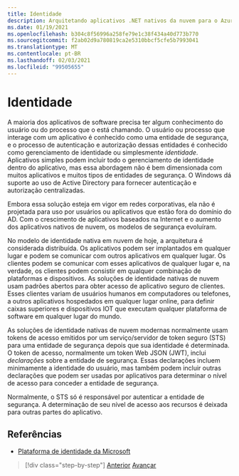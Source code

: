```yaml
---
title: Identidade
description: Arquitetando aplicativos .NET nativos da nuvem para o Azure | Identidade
ms.date: 01/19/2021
ms.openlocfilehash: b304c8f56996a258fe79e1c38f434a40d773b770
ms.sourcegitcommit: f2ab02d9a780819ca2e5310bbcf5cfe5b7993041
ms.translationtype: MT
ms.contentlocale: pt-BR
ms.lasthandoff: 02/03/2021
ms.locfileid: "99505655"
---
```

# <a name="identity"></a>Identidade

A maioria dos aplicativos de software precisa ter algum conhecimento do usuário ou do processo que o está chamando. O usuário ou processo que interage com um aplicativo é conhecido como uma entidade de segurança, e o processo de autenticação e autorização dessas entidades é conhecido como gerenciamento de identidade ou simplesmente *identidade*. Aplicativos simples podem incluir todo o gerenciamento de identidade dentro do aplicativo, mas essa abordagem não é bem dimensionada com muitos aplicativos e muitos tipos de entidades de segurança. O Windows dá suporte ao uso de Active Directory para fornecer autenticação e autorização centralizadas.

<!-- (insert figure showing Windows AD auth model) -->

Embora essa solução esteja em vigor em redes corporativas, ela não é projetada para uso por usuários ou aplicativos que estão fora do domínio do AD. Com o crescimento de aplicativos baseados na Internet e o aumento dos aplicativos nativos de nuvem, os modelos de segurança evoluíram.

No modelo de identidade nativa em nuvem de hoje, a arquitetura é considerada distribuída. Os aplicativos podem ser implantados em qualquer lugar e podem se comunicar com outros aplicativos em qualquer lugar. Os clientes podem se comunicar com esses aplicativos de qualquer lugar e, na verdade, os clientes podem consistir em qualquer combinação de plataformas e dispositivos. As soluções de identidade nativas de nuvem usam padrões abertos para obter acesso de aplicativo seguro de clientes. Esses clientes variam de usuários humanos em computadores ou telefones, a outros aplicativos hospedados em qualquer lugar online, para definir caixas superiores e dispositivos IOT que executam qualquer plataforma de software em qualquer lugar do mundo.

As soluções de identidade nativas de nuvem modernas normalmente usam tokens de acesso emitidos por um serviço/servidor de token seguro (STS) para uma entidade de segurança depois que sua identidade é determinada. O token de acesso, normalmente um token Web JSON (JWT), inclui *declarações* sobre a entidade de segurança. Essas declarações incluem minimamente a identidade do usuário, mas também podem incluir outras declarações que podem ser usadas por aplicativos para determinar o nível de acesso para conceder a entidade de segurança.

<!-- (insert figure showing basic handshake involving a principal, an STS, and an app) -->

Normalmente, o STS só é responsável por autenticar a entidade de segurança. A determinação de seu nível de acesso aos recursos é deixada para outras partes do aplicativo.

## <a name="references"></a>Referências

- [Plataforma de identidade da Microsoft](/azure/active-directory/develop/)

>[!div class="step-by-step"]
>[Anterior](azure-monitor.md) 
> [Avançar](authentication-authorization.md)
